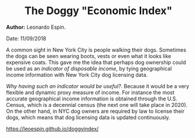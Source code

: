 <center> <h1>The Doggy "Economic Index"</h1> </center>

**Author:** Leonardo Espin.

Date: 11/09/2018

A common sight in New York City is people walking their dogs. Sometimes the dogs can be seen wearing boots, vests or even what it looks like expensive coats. This gave me the idea that perhaps dog ownership could be used as an *indicator of disposable income*, by tying geographical income information with New York City dog licensing data.

*Why having such an indicator would be useful?*. Because it would be a very flexible and dynamic proxy measure of income. For instance the most accurate geographical income information is obtained through the U.S. Census, which is a decennial census (the next one will take place in 2020).  On the other hand, in NYC dog owners are required by law to license their dogs, which means that dog licensing data is updated continuously.

https://leoespin.github.io/doggyindex/
